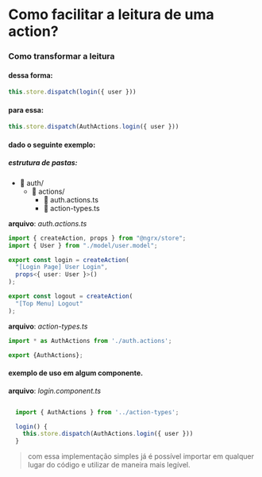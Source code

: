 # Como facilitar a leitura de uma action?

### Como transformar a leitura

#### dessa forma:
```typescript
this.store.dispatch(login({ user }))
```
#### para essa:
```typescript
this.store.dispatch(AuthActions.login({ user }))
```

#### dado o seguinte exemplo:

##### estrutura de pastas:
- 📂 auth/
  - 📂 actions/
    - 📄 auth.actions.ts
    - 📄 action-types.ts

**arquivo**: *auth.actions.ts*
```typescript
import { createAction, props } from "@ngrx/store";
import { User } from "./model/user.model";

export const login = createAction(
  "[Login Page] User Login",
  props<{ user: User }>()
);

export const logout = createAction(
  "[Top Menu] Logout"
);
```

**arquivo**: *action-types.ts*
```typescript
import * as AuthActions from './auth.actions';

export {AuthActions};
```

#### exemplo de uso em algum componente.

**arquivo**: *login.component.ts*
```typescript

  import { AuthActions } from '../action-types';

  login() {
    this.store.dispatch(AuthActions.login({ user }))
  }
```

> com essa implementação simples já é possível importar em qualquer lugar do código e utilizar de maneira mais legível.